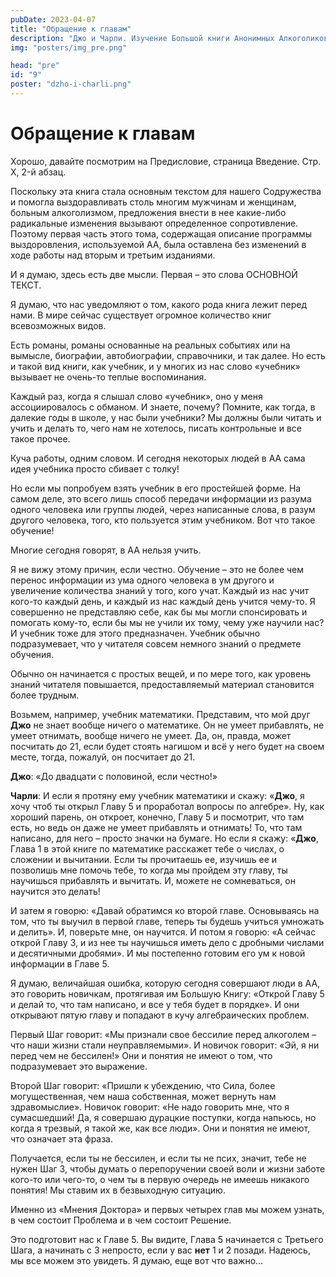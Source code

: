 ```yaml
---
pubDate: 2023-04-07
title: "Обращение к главам"
description: "Джо и Чарли. Изучение Большой книги Анонимных Алкоголиков. (008)"
img: "posters/img_pre.png"

head: "pre"
id: "9"
poster: "dzho-i-charli.png"
---
```


# Обращение к главам

Хорошо, давайте посмотрим на Предисловие, страница Введение. Стр. X, 2-й абзац.

Поскольку эта книга стала основным текстом для нашего Содружества и помогла выздоравливать столь многим мужчинам и женщинам, больным алкоголизмом, предложения внести в нее какие-либо радикальные изменения вызывают определенное сопротивление. Поэтому первая часть этого тома, содержащая описание программы выздоровления, используемой АА, была оставлена без изменений в ходе работы над вторым и третьим изданиями.

И я думаю, здесь есть две мысли. Первая – это слова ОСНОВНОЙ ТЕКСТ.

Я думаю, что нас уведомляют о том, какого рода книга лежит перед нами. В мире сейчас существует огромное количество книг всевозможных видов.

Есть романы, романы основанные на реальных событиях или на вымысле, биографии, автобиографии, справочники, и так далее. Но есть и такой вид книги, как учебник, и у многих из нас слово «учебник» вызывает не очень-то теплые воспоминания.

Каждый раз, когда я слышал слово «учебник», оно у меня ассоциировалось с обманом. И знаете, почему? Помните, как тогда, в далекие годы в школе, у нас были учебники? Мы должны были читать и учить и делать то, чего нам не хотелось, писать контрольные и все такое прочее.

Куча работы, одним словом. И сегодня некоторых людей в АА сама идея учебника просто сбивает с толку!

Но если мы попробуем взять учебник в его простейшей форме. На самом деле, это всего лишь способ передачи информации из разума одного человека или группы людей, через написанные слова, в разум другого человека, того, кто пользуется этим учебником. Вот что такое обучение!

Многие сегодня говорят, в АА нельзя учить.

Я не вижу этому причин, если честно. Обучение – это не более чем перенос информации из ума одного человека в ум другого и увеличение количества знаний у того, кого учат. Каждый из нас учит кого-то каждый день, и каждый из нас каждый день учится чему-то. Я совершенно не представляю себе, как бы мы могли спонсировать и помогать кому-то, если бы мы не учили их тому, чему уже научили нас? И учебник тоже для этого предназначен. Учебник обычно подразумевает, что у читателя совсем немного знаний о предмете обучения.

Обычно он начинается с простых вещей, и по мере того, как уровень знаний читателя повышается, предоставляемый материал становится более трудным.

Возьмем, например, учебник математики. Представим, что мой друг **Джо** не знает вообще ничего о математике. Он не умеет прибавлять, не умеет отнимать, вообще ничего не умеет. Да, он, правда, может посчитать до 21, если будет стоять нагишом и всё у него будет на своем месте, тогда, пожалуй, он посчитает до 21.

**Джо**: «До двадцати с половиной, если честно!»

**Чарли**:
И если я протяну ему учебник математики и скажу: «**Джо**, я хочу чтоб ты открыл Главу 5 и проработал вопросы по алгебре». Ну, как хороший парень, он откроет, конечно, Главу 5 и посмотрит, что там есть, но ведь он даже не умеет прибавлять и отнимать! То, что там написано, для него – просто значки на бумаге. Но если я скажу: «**Джо**, Глава 1 в этой книге по математике расскажет тебе о числах, о сложении и вычитании. Если ты прочитаешь ее, изучишь ее и позволишь мне помочь тебе, то когда мы пройдем эту главу, ты научишься прибавлять и вычитать. И, можете не сомневаться, он научится это делать!

И затем я говорю: «Давай обратимся ко второй главе. Основываясь на том, что ты выучил в первой главе, теперь ты будешь учиться умножать и делить». И, поверьте мне, он научится. И потом я говорю: «А сейчас открой Главу 3, и из нее ты научишься иметь дело с дробными числами и десятичными дробями». И мы постепенно готовим его ум к новой информации в Главе 5.

Я думаю, величайшая ошибка, которую сегодня совершают люди в АА, это говорить новичкам, протягивая им Большую Книгу: «Открой Главу 5 и делай то, что там написано, и все у тебя будет в порядке». И они открывают пятую главу и попадают в кучу алгебраических проблем.

Первый Шаг говорит: «Мы признали свое бессилие перед алкоголем – что наши жизни стали неуправляемыми». И новичок говорит: «Эй, я ни перед чем не бессилен!» Они и понятия не имеют о том, что подразумевает это выражение.

Второй Шаг говорит: «Пришли к убеждению, что Сила, более могущественная, чем наша собственная, может вернуть нам здравомыслие». Новичок говорит: «Не надо говорить мне, что я сумасшедший! Да, я совершаю дурацкие поступки, когда напьюсь, но когда я трезвый, я такой же, как все люди». Они и понятия не имеют, что означает эта фраза.

Получается, если ты не бессилен, и если ты не псих, значит, тебе не нужен Шаг 3, чтобы думать о перепоручении своей воли и жизни заботе кого-то или чего-то, о чем ты в первую очередь не имеешь никакого понятия! Мы ставим их в безвыходную ситуацию.

Именно из «Мнения Доктора» и первых четырех глав мы можем узнать, в чем состоит Проблема и в чем состоит Решение.

Это подготовит нас к Главе 5. Вы видите, Глава 5 начинается с Третьего Шага, а начинать с 3 непросто, если у вас **нет** 1 и 2 позади. Надеюсь, мы все можем это увидеть.
Я думаю, еще вот что важно…
